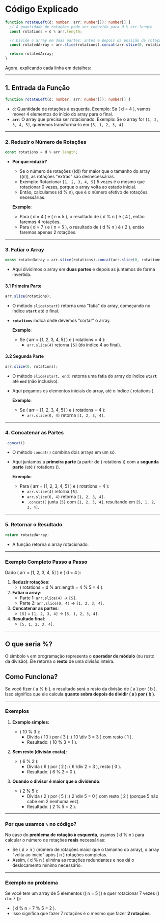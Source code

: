 # Código Explicado

```typescript
function rotateLeft(d: number, arr: number[]): number[] {
  // A quantidade de rotações pode ser reduzida para d % arr.length
  const rotations = d % arr.length;

  // Divide o array em duas partes: antes e depois da posição de rotação
  const rotatedArray = arr.slice(rotations).concat(arr.slice(0, rotations));

  return rotatedArray;
}
```

Agora, explicando cada linha em detalhes:

---

## 1. **Entrada da Função**

```typescript
function rotateLeft(d: number, arr: number[]): number[] {
```

- **`d`**: Quantidade de rotações à esquerda.
  Exemplo: Se \( d = 4 \), vamos mover 4 elementos do início do array para o final.
- **`arr`**: O array que precisa ser rotacionado.
  Exemplo: Se o array for `[1, 2, 3, 4, 5]`, queremos transformá-lo em `[5, 1, 2, 3, 4]`.

---

### 2. **Reduzir o Número de Rotações**

```typescript
const rotations = d % arr.length;
```

- **Por que reduzir?**

  - Se o número de rotações (\(d\)) for maior que o tamanho do array (\(n\)), as rotações "extras" são desnecessárias.
  - Exemplo: Rotacionar `[1, 2, 3, 4, 5]` 5 vezes é o mesmo que rotacionar 0 vezes, porque o array volta ao estado inicial.
  - Então, calculamos \(d \% n\), que é o número efetivo de rotações necessárias.

  **Exemplo**:

  - Para \( d = 4 \) e \( n = 5 \), o resultado de \( d \% n \) é \( 4 \), então faremos 4 rotações.
  - Para \( d = 7 \) e \( n = 5 \), o resultado de \( d \% n \) é \( 2 \), então faremos apenas 2 rotações.

---

### 3. **Fatiar o Array**

```typescript
const rotatedArray = arr.slice(rotations).concat(arr.slice(0, rotations));
```

- Aqui dividimos o array em **duas partes** e depois as juntamos de forma invertida.

#### 3.1 **Primeira Parte**

```typescript
arr.slice(rotations);
```

- O método `slice(start)` retorna uma "fatia" do array, começando no índice **`start`** até o final.
- **`rotations`** indica onde devemos "cortar" o array.

  **Exemplo**:

  - Se \( arr = [1, 2, 3, 4, 5] \) e \( rotations = 4 \):
    - `arr.slice(4)` retorna `[5]` (do índice 4 ao final).

#### 3.2 **Segunda Parte**

```typescript
arr.slice(0, rotations);
```

- O método `slice(start, end)` retorna uma fatia do array do índice **`start`** até **`end`** (não inclusivo).
- Aqui pegamos os elementos iniciais do array, até o índice \( rotations \).

  **Exemplo**:

  - Se \( arr = [1, 2, 3, 4, 5] \) e \( rotations = 4 \):
    - `arr.slice(0, 4)` retorna `[1, 2, 3, 4]`.

---

### 4. **Concatenar as Partes**

```typescript
.concat()
```

- O método `concat()` combina dois arrays em um só.
- Aqui juntamos a **primeira parte** (a partir de \( rotations \)) com a **segunda parte** (até \( rotations \)).

  **Exemplo**:

  - Para \( arr = [1, 2, 3, 4, 5] \) e \( rotations = 4 \):
    - `arr.slice(4)` retorna `[5]`.
    - `arr.slice(0, 4)` retorna `[1, 2, 3, 4]`.
    - `.concat()` junta `[5]` com `[1, 2, 3, 4]`, resultando em `[5, 1, 2, 3, 4]`.

---

### 5. **Retornar o Resultado**

```typescript
return rotatedArray;
```

- A função retorna o array rotacionado.

---

### Exemplo Completo Passo a Passo

Dado \( arr = [1, 2, 3, 4, 5] \) e \( d = 4 \):

1. **Reduzir rotações**:
   - \( rotations = d \% arr.length = 4 \% 5 = 4 \).
2. **Fatiar o array**:
   - Parte 1: `arr.slice(4)` → `[5]`.
   - Parte 2: `arr.slice(0, 4)` → `[1, 2, 3, 4]`.
3. **Concatenar as partes**:
   - `[5]` + `[1, 2, 3, 4]` → `[5, 1, 2, 3, 4]`.
4. **Resultado final**:
   - `[5, 1, 2, 3, 4]`.

---

## O que seria %?

O símbolo `%` em programação representa o **operador de módulo** (ou resto da divisão). Ele retorna o **resto** de uma divisão inteira.

## Como Funciona?

Se você fizer \( a \% b \), o resultado será o resto da divisão de \( a \) por \( b \). Isso significa que ele calcula **quanto sobra depois de dividir \( a \) por \( b \)**.

---

### Exemplos

1. **Exemplo simples:**

   - \( 10 \% 3 \):
     - Divida \( 10 \) por \( 3 \): \( 10 \div 3 = 3 \) com resto \( 1 \).
     - Resultado: \( 10 \% 3 = 1 \).

2. **Sem resto (divisão exata):**

   - \( 6 \% 2 \):
     - Divida \( 6 \) por \( 2 \): \( 6 \div 2 = 3 \), resto \( 0 \).
     - Resultado: \( 6 \% 2 = 0 \).

3. **Quando o divisor é maior que o dividendo:**
   - \( 2 \% 5 \):
     - Divida \( 2 \) por \( 5 \): \( 2 \div 5 = 0 \) com resto \( 2 \) (porque 5 não cabe em 2 nenhuma vez).
     - Resultado: \( 2 \% 5 = 2 \).

---

### Por que usamos `%` no código?

No caso do **problema de rotação à esquerda**, usamos \( d \% n \) para calcular o número de rotações **reais** necessárias:

- Se \( d > n \) (número de rotações maior que o tamanho do array), o array "volta ao início" após \( n \) rotações completas.
- Assim, \( d \% n \) elimina as rotações redundantes e nos dá o deslocamento mínimo necessário.

---

### Exemplo no problema

Se você tem um array de 5 elementos (\( n = 5 \)) e quer rotacionar 7 vezes (\( d = 7 \)):

- \( d \% n = 7 \% 5 = 2 \).
- Isso significa que fazer 7 rotações é o mesmo que fazer **2 rotações**.

